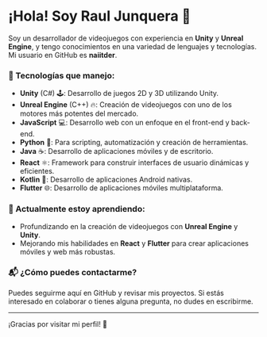 # ¡Hola! Soy Raul Junquera 👋

Soy un desarrollador de videojuegos con experiencia en **Unity** y **Unreal Engine**, y tengo conocimientos en una variedad de lenguajes y tecnologías. Mi usuario en GitHub es **naiitder**.

### 🚀 Tecnologías que manejo:

- **Unity** (C#) 🕹️: Desarrollo de juegos 2D y 3D utilizando Unity.
- **Unreal Engine** (C++) 🔥: Creación de videojuegos con uno de los motores más potentes del mercado.
- **JavaScript** 💻: Desarrollo web con un enfoque en el front-end y back-end.
- **Python** 🐍: Para scripting, automatización y creación de herramientas.
- **Java** ☕: Desarrollo de aplicaciones móviles y de escritorio.
- **React** ⚛️: Framework para construir interfaces de usuario dinámicas y eficientes.
- **Kotlin** 📱: Desarrollo de aplicaciones Android nativas.
- **Flutter** 🌐: Desarrollo de aplicaciones móviles multiplataforma.

### 🌱 Actualmente estoy aprendiendo:

- Profundizando en la creación de videojuegos con **Unreal Engine** y **Unity**.
- Mejorando mis habilidades en **React** y **Flutter** para crear aplicaciones móviles y web más robustas.

### 📬 ¿Cómo puedes contactarme?

Puedes seguirme aquí en GitHub y revisar mis proyectos. Si estás interesado en colaborar o tienes alguna pregunta, no dudes en escribirme.

---

¡Gracias por visitar mi perfil! 🚀


<!--
**Naiitder/Naiitder** is a ✨ _special_ ✨ repository because its `README.md` (this file) appears on your GitHub profile.

Here are some ideas to get you started:

- 🔭 I’m currently working on ...
- 🌱 I’m currently learning ...
- 👯 I’m looking to collaborate on ...
- 🤔 I’m looking for help with ...
- 💬 Ask me about ...
- 📫 How to reach me: ...
- 😄 Pronouns: ...
- ⚡ Fun fact: ...
-->
